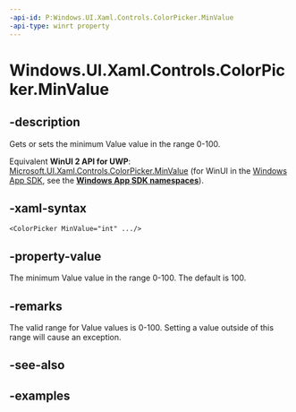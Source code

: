 ```yaml
---
-api-id: P:Windows.UI.Xaml.Controls.ColorPicker.MinValue
-api-type: winrt property
---
```


<!-- Property syntax.
public int MinValue { get;  set; }
-->

# Windows.UI.Xaml.Controls.ColorPicker.MinValue

## -description

Gets or sets the minimum Value value in the range 0-100.

Equivalent **WinUI 2 API for UWP**: [Microsoft.UI.Xaml.Controls.ColorPicker.MinValue](/windows/winui/api/microsoft.ui.xaml.controls.colorpicker.minvalue) (for WinUI in the [Windows App SDK](/windows/apps/windows-app-sdk/), see the **[Windows App SDK namespaces](/windows/windows-app-sdk/api/winrt/)**).

## -xaml-syntax

```xaml
<ColorPicker MinValue="int" .../>
```

## -property-value

The minimum Value value in the range 0-100. The default is 100.

## -remarks

The valid range for Value values is 0-100. Setting a value outside of this range will cause an exception.

## -see-also

## -examples

